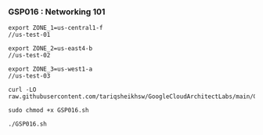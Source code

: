 ### GSP016 :  Networking 101 

```
export ZONE_1=us-central1-f
//us-test-01 

export ZONE_2=us-east4-b
//us-test-02

export ZONE_3=us-west1-a
//us-test-03
```

```
curl -LO raw.githubusercontent.com/tariqsheikhsw/GoogleCloudArchitectLabs/main/GSP016.sh

sudo chmod +x GSP016.sh

./GSP016.sh
```

